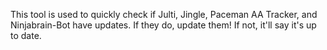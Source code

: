 This tool is used to quickly check if Julti, Jingle, Paceman AA Tracker, and Ninjabrain-Bot have updates. If they do, update them! If not, it'll say it's up to date.
